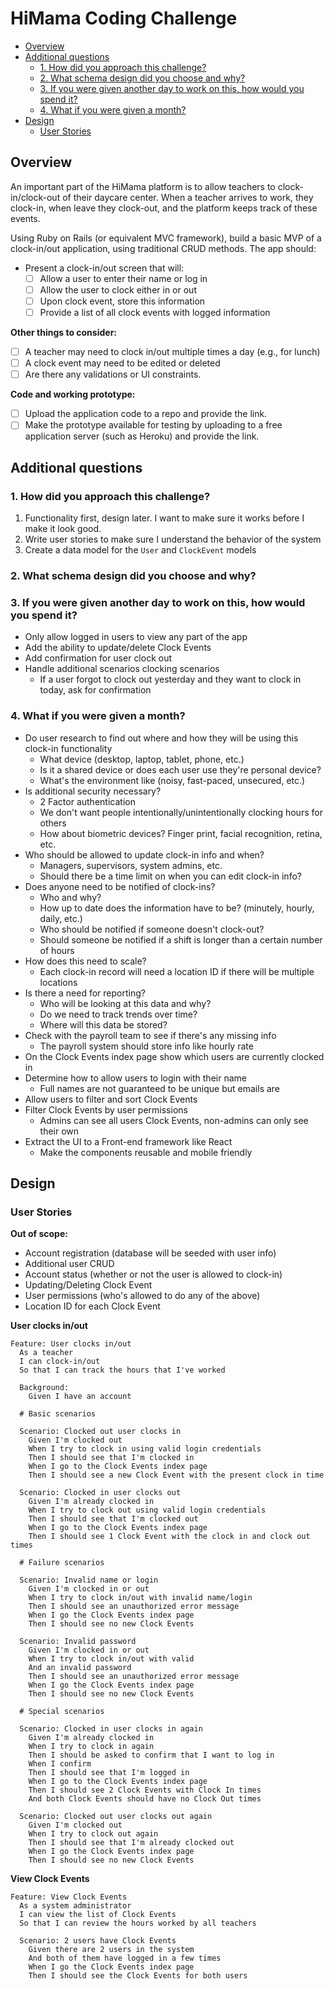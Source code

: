 # HiMama Coding Challenge

- [Overview](#overview)
- [Additional questions](#additional-questions)
  - [1. How did you approach this challenge?](#1-how-did-you-approach-this-challenge)
  - [2. What schema design did you choose and why?](#2-what-schema-design-did-you-choose-and-why)
  - [3. If you were given another day to work on this, how would you spend it?](#3-if-you-were-given-another-day-to-work-on-this-how-would-you-spend-it)
  - [4. What if you were given a month?](#4-what-if-you-were-given-a-month)
- [Design](#design)
  - [User Stories](#user-stories)

## Overview

An important part of the HiMama platform is to allow teachers to 
clock-in/clock-out of their daycare center. When a teacher arrives to work, 
they clock-in, when leave they clock-out, and the platform keeps track of these events.

Using Ruby on Rails (or equivalent MVC framework), build a basic MVP of a 
clock-in/out application, using traditional CRUD methods. The app should:

- Present a clock-in/out screen that will:
    - [ ] Allow a user to enter their name or log in
    - [ ] Allow the user to clock either in or out
    - [ ] Upon clock event, store this information
    - [ ] Provide a list of all clock events with logged information

**Other things to consider:**
- [ ] A teacher may need to clock in/out multiple times a day (e.g., for lunch)
- [ ] A clock event may need to be edited or deleted
- [ ] Are there any validations or UI constraints.

**Code and working prototype:**
- [ ] Upload the application code to a repo and provide the link.
- [ ] Make the prototype available for testing by uploading to a free application server (such as Heroku) and provide the link.

## Additional questions

### 1. How did you approach this challenge?

1. Functionality first, design later. I want to make sure it works before I make it look good.
1. Write user stories to make sure I understand the behavior of the system
1. Create a data model for the `User` and `ClockEvent` models

### 2. What schema design did you choose and why?

### 3. If you were given another day to work on this, how would you spend it? 

- Only allow logged in users to view any part of the app
- Add the ability to update/delete Clock Events
- Add confirmation for user clock out
- Handle additional scenarios clocking scenarios
    - If a user forgot to clock out yesterday and they want to clock in today, ask for confirmation

### 4. What if you were given a month?

- Do user research to find out where and how they will be using this clock-in functionality
    - What device (desktop, laptop, tablet, phone, etc.)
    - Is it a shared device or does each user use they're personal device?
    - What's the environment like (noisy, fast-paced, unsecured, etc.)
- Is additional security necessary?
    - 2 Factor authentication
    - We don't want people intentionally/unintentionally clocking hours for others
    - How about biometric devices? Finger print, facial recognition, retina, etc.
- Who should be allowed to update clock-in info and when?
    - Managers, supervisors, system admins, etc.
    - Should there be a time limit on when you can edit clock-in info?
- Does anyone need to be notified of clock-ins?
    - Who and why?
    - How up to date does the information have to be? (minutely, hourly, daily, etc.)
    - Who should be notified if someone doesn't clock-out?
    - Should someone be notified if a shift is longer than a certain number of hours
- How does this need to scale?
    - Each clock-in record will need a location ID if there will be multiple locations
- Is there a need for reporting?
    - Who will be looking at this data and why?
    - Do we need to track trends over time?
    - Where will this data be stored?
- Check with the payroll team to see if there's any missing info
    - The payroll system should store info like hourly rate
- On the Clock Events index page show which users are currently clocked in
- Determine how to allow users to login with their name
    - Full names are not guaranteed to be unique but emails are
- Allow users to filter and sort Clock Events
- Filter Clock Events by user permissions
    - Admins can see all users Clock Events, non-admins can only see their own
- Extract the UI to a Front-end framework like React
    - Make the components reusable and mobile friendly

## Design

### User Stories

**Out of scope:**
- Account registration (database will be seeded with user info)
- Additional user CRUD
- Account status (whether or not the user is allowed to clock-in)
- Updating/Deleting Clock Event
- User permissions (who's allowed to do any of the above)
- Location ID for each Clock Event

**User clocks in/out**
```gherkin
Feature: User clocks in/out
  As a teacher
  I can clock-in/out
  So that I can track the hours that I've worked

  Background:
    Given I have an account

  # Basic scenarios

  Scenario: Clocked out user clocks in
    Given I'm clocked out
    When I try to clock in using valid login credentials
    Then I should see that I'm clocked in
    When I go to the Clock Events index page
    Then I should see a new Clock Event with the present clock in time

  Scenario: Clocked in user clocks out
    Given I'm already clocked in
    When I try to clock out using valid login credentials
    Then I should see that I'm clocked out
    When I go to the Clock Events index page
    Then I should see 1 Clock Event with the clock in and clock out times

  # Failure scenarios

  Scenario: Invalid name or login
    Given I'm clocked in or out
    When I try to clock in/out with invalid name/login
    Then I should see an unauthorized error message
    When I go the Clock Events index page
    Then I should see no new Clock Events

  Scenario: Invalid password
    Given I'm clocked in or out
    When I try to clock in/out with valid 
    And an invalid password
    Then I should see an unauthorized error message
    When I go the Clock Events index page
    Then I should see no new Clock Events

  # Special scenarios

  Scenario: Clocked in user clocks in again
    Given I'm already clocked in
    When I try to clock in again
    Then I should be asked to confirm that I want to log in
    When I confirm
    Then I should see that I'm logged in
    When I go to the Clock Events index page
    Then I should see 2 Clock Events with Clock In times
    And both Clock Events should have no Clock Out times

  Scenario: Clocked out user clocks out again
    Given I'm clocked out
    When I try to clock out again
    Then I should see that I'm already clocked out
    When I go the Clock Events index page
    Then I should see no new Clock Events
```

**View Clock Events**
```gherkin
Feature: View Clock Events
  As a system administrator
  I can view the list of Clock Events
  So that I can review the hours worked by all teachers

  Scenario: 2 users have Clock Events
    Given there are 2 users in the system
    And both of them have logged in a few times
    When I go the Clock Events index page
    Then I should see the Clock Events for both users
```